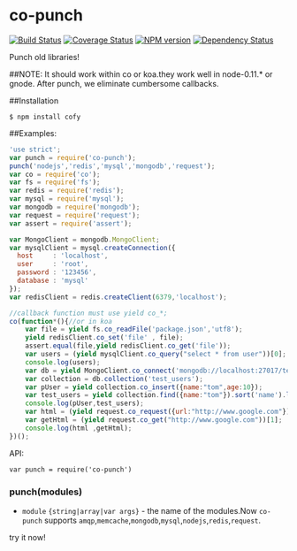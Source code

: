 co-punch
========
[![Build Status](https://travis-ci.org/RocksonZeta/co-punch.svg?branch=master)](https://travis-ci.org/RocksonZeta/co-punch)
[![Coverage Status](https://coveralls.io/repos/RocksonZeta/co-punch/badge.png?branch=master)](https://coveralls.io/r/RocksonZeta/co-punch?branch=master)
[![NPM version](https://badge.fury.io/js/co-punch.svg)](http://badge.fury.io/js/co-punch)
[![Dependency Status](https://david-dm.org/RocksonZeta/co-punch.svg)](https://david-dm.org/RocksonZeta/co-punch)

Punch old libraries!

##NOTE:
It should work within co or koa.they work well in node-0.11.* or gnode.
After punch, we eliminate cumbersome callbacks.

##Installation
```
$ npm install cofy
```

##Examples:
```js
'use strict';
var punch = require('co-punch');
punch('nodejs','redis','mysql','mongodb','request');
var co = require('co');
var fs = require('fs');
var redis = require('redis');
var mysql = require('mysql');
var mongodb = require('mongodb');
var request = require('request');
var assert = require('assert');

var MongoClient = mongodb.MongoClient;
var mysqlClient = mysql.createConnection({
  host     : 'localhost',
  user     : 'root',
  password : '123456',
  database : 'mysql'
});
var redisClient = redis.createClient(6379,'localhost');

//callback function must use yield co_*;
co(function*(){//or in koa
	var file = yield fs.co_readFile('package.json','utf8');
	yield redisClient.co_set('file' , file);
	assert.equal(file,yield redisClient.co_get('file'));
	var users = (yield mysqlClient.co_query("select * from user"))[0];
	console.log(users);
	var db = yield MongoClient.co_connect('mongodb://localhost:27017/test');
	var collection = db.collection('test_users');
	var pUser = yield collection.co_insert({name:"tom",age:10});
	var test_users = yield collection.find({name:"tom"}).sort('name').limit(1).co_toArray();
	console.log(pUser,test_users);
	var html = (yield request.co_request({url:"http://www.google.com"}))[1];
	var getHtml = (yield request.co_get("http://www.google.com"))[1];
	console.log(html ,getHtml);
})();
```

API:
```
var punch = require('co-punch')
```
### punch(modules)
- `module` `{string|array|var args}` - the name of the modules.Now `co-punch` supports `amqp`,`memcache`,`mongodb`,`mysql`,`nodejs`,`redis`,`request`.

try it now!

